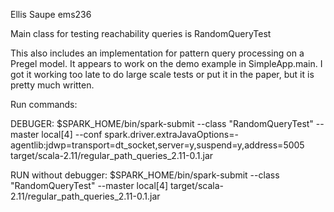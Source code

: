 Ellis Saupe ems236

Main class for testing reachability queries is RandomQueryTest

This also includes an implementation for pattern query processing on a Pregel model.  It appears to work on the demo example in SimpleApp.main.
I got it working too late to do large scale tests or put it in the paper, but it is pretty much written.  



Run commands:

DEBUGER:
$SPARK_HOME/bin/spark-submit   --class "RandomQueryTest"   --master local[4]  --conf spark.driver.extraJavaOptions=-agentlib:jdwp=transport=dt_socket,server=y,suspend=y,address=5005 target/scala-2.11/regular_path_queries_2.11-0.1.jar

RUN without debugger:
$SPARK_HOME/bin/spark-submit   --class "RandomQueryTest"   --master local[4]  target/scala-2.11/regular_path_queries_2.11-0.1.jar
